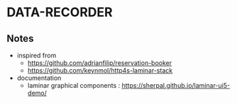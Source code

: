 # DATA-RECORDER

## Notes

- inspired from
  - https://github.com/adrianfilip/reservation-booker
  - https://github.com/keynmol/http4s-laminar-stack
- documentation
  - laminar graphical components : https://sherpal.github.io/laminar-ui5-demo/